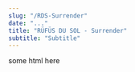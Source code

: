 ```yaml
---
slug: "/RDS-Surrender"
date: "..."
title: "RÜFÜS DU SOL - Surrender"
subtitle: "Subtitle"
---
```

<!---
slug: must match link: URL in .Work.js
-->
<p> some html here </p>